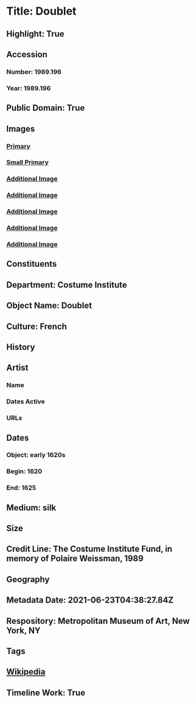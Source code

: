 # Title: Doublet
## Highlight: True
## Accession
### Number: 1989.196
### Year: 1989.196
## Public Domain: True
## Images
### [Primary](https://images.metmuseum.org/CRDImages/ci/original/DT6135.jpg)
### [Small Primary](https://images.metmuseum.org/CRDImages/ci/web-large/DT6135.jpg)
### [Additional Image](https://images.metmuseum.org/CRDImages/ci/original/DT6130.jpg)
### [Additional Image](https://images.metmuseum.org/CRDImages/ci/original/DT6131.jpg)
### [Additional Image](https://images.metmuseum.org/CRDImages/ci/original/DT6132.jpg)
### [Additional Image](https://images.metmuseum.org/CRDImages/ci/original/DT6133.jpg)
### [Additional Image](https://images.metmuseum.org/CRDImages/ci/original/DT6134.jpg)
## Constituents
## Department: Costume Institute
## Object Name: Doublet
## Culture: French
## History
## Artist
### Name
### Dates Active
### URLs
## Dates
### Object: early 1620s
### Begin: 1620
### End: 1625
## Medium: silk
## Size
## Credit Line: The Costume Institute Fund, in memory of Polaire Weissman, 1989
## Geography
## Metadata Date: 2021-06-23T04:38:27.84Z
## Respository: Metropolitan Museum of Art, New York, NY
## Tags
## [Wikipedia](https://www.wikidata.org/wiki/Q29383454)
## Timeline Work: True